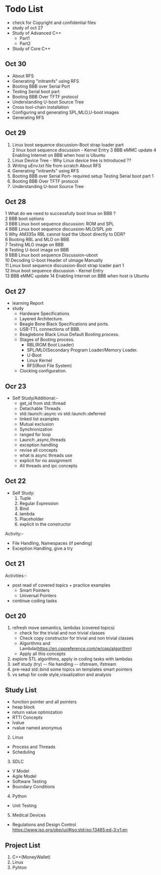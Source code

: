 # Todo List
* check for Copyright and confidential files
* study of oct 27
* Study of Advanced C++
    - Part1
    - Part2
* Study of Core C++

## Oct 30
* About RFS
* Generating "initramfs" using RFS
* Booting BBB over Serial Port
* Testing Serial boot part
* Booting BBB Over TFTF protocol
* Understanding U-boot Source Tree
* Cross tool-chain installation
* Configuring and generating SPL,MLO,U-boot images
* Generating RFS

## Oct 29
1. Linux boot sequence discussion-Boot strap loader part  
2 linux boot sequence discussion - Kernel Entry 
3 BBB eMMC update
4 Enabling Internet on BBB when host is Ubuntu
5. Linux Device Tree - Why Linux device tree is Introduced ??
6. Writing uEnv.txt file from scratch About RFS
7. Generating "initramfs" using RFS
8. Booting BBB over Serial Port- required setup   Testing Serial boot part 1   
9. Booting BBB Over TFTF protocol   
10. Understanding U-boot Source Tree

## Oct 28
 1 What do we need to successfully boot linux on BBB ?   
 2 BBB boot options   
 3 BBB Linux boot sequence discussion: ROM and SPL   
 4 BBB Linux boot sequence discussion-MLO/SPL job   
 5 Why AM335x RBL cannot load the Uboot directly to DDR?   
 6 Booting RBL and MLO on BBB   
 7  Testing MLO image on BBB   
 8 Testing U-boot image on BBB   
 9 BBB Linux boot sequence Discussion-uboot   
 10 Decoding U-boot Header of uImage Manually   
 11 Linux boot sequence discussion-Boot strap loader part 1   
 12 linux boot sequence discussion - Kernel Entry   
 13 BBB eMMC update   14 Enabling Internet on BBB when host is Ubuntu


## Oct 27
* learning Report
* study
    * Hardware Specifications
    * Layered Architecture. 
    * Beagle Bone Black Specifications and ports.
    * USB-TTL connections of BBB.
    * Beaglebone Black Linux Default Booting process.
    * Stages of Booting process.
        * RBL(ROM Boot Loader)
        * SPL/MLO(Secondary Program Loader/Memory Loader.
        * U-Boot
        * Linux Kernel
        * RFS(Root File System)
    * Clocking configuration.


## Ocr 23
* Self Study/Additional:-
    * get_id from std::thread
    * Detachable Threads
    * std::launch::async vs  std::launch::deferred
    * linked list examples
    * Mutual exclusion
    * Synchronization
    * ranged for loop
    * Launch ,async,threads
    * exception handling
    * revise all concepts
    * what is async threads use
    * explicit for no assignment
    * All threads and ipc concepts

## Oct 22
* Self Study:
    1. Tuple
    2. Regular Expression
    3. Bind
    4. lambda
    5. Placeholder
    6. explicit in the constructor

Activity:-
* File Handling, Namespaces (if pending)
* Exception Handling, give a try


## Oct 21
Activities:-
* post read of covered topics + practice examples
    - Smart Pointers
    - Universal Pointers
* continue coding tasks

## Oct 20
1. refresh move semantics, lambdas (covered topics)
    * check for the trivial and non trivial classes
    * Check copy constructor for trivial and non trivial classes
    * Algorithms and Lambda(https://en.cppreference.com/w/cpp/algorithm)
    * Apply all this concepts  
2. explore STL algorithms, apply in coding tasks with lambdas
3. self study (try) -- file handling -- ofstream, ifstream
4. pre-read
    std::bind
    some topics on templates
    smart pointers
5. vs setup for code style,visualization and analysis


## Study List

* function pointer and all pointers
* heap block
* return value optimization
* RTTI Concepts
* lvalue
* rvalue
    named 
    anonymus

2. Linux
* Process and Threads
* Scheduling

3. SDLC
* V Model
* Agile Model
* Software Testing
* Boundary Conditions

4. Python
* Unit Testing

5. Medical Devices
* Regulations and Design Control
    https://www.iso.org/obp/ui/#iso:std:iso:13485:ed-3:v1:en

## Project List
1. C++(MoneyWallet)
2. Linux
3. Pyhton